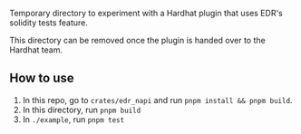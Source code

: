 Temporary directory to experiment with a Hardhat plugin that uses EDR's solidity tests feature.

This directory can be removed once the plugin is handed over to the Hardhat team.

## How to use

1. In this repo, go to `crates/edr_napi` and run `pnpm install && pnpm build`.
2. In this directory, run `pnpm build`
3. In `./example`, run `pnpm test`

